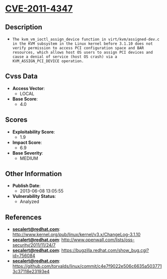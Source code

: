 
# [CVE-2011-4347](https://cve.mitre.org/cgi-bin/cvename.cgi?name=CVE-2011-4347)

## Description

- `The kvm_vm_ioctl_assign_device function in virt/kvm/assigned-dev.c in the KVM subsystem in the Linux kernel before 3.1.10 does not verify permission to access PCI configuration space and BAR resources, which allows host OS users to assign PCI devices and cause a denial of service (host OS crash) via a KVM_ASSIGN_PCI_DEVICE operation.`

## Cvss Data

- **Access Vector**:
  - LOCAL
- **Base Score**:
  - 4.0

## Scores

- **Exploitability Score**:
  - 1.9
- **Impact Score**:
  - 6.9
- **Base Severity**:
  - MEDIUM

## Other Information

- **Publish Date**:
  - 2013-06-08 13:05:55
- **Vulnerability Status**:
  - Analyzed

## References

- **secalert@redhat.com**: http://www.kernel.org/pub/linux/kernel/v3.x/ChangeLog-3.1.10
- **secalert@redhat.com**: http://www.openwall.com/lists/oss-security/2011/11/24/7
- **secalert@redhat.com**: https://bugzilla.redhat.com/show_bug.cgi?id=756084
- **secalert@redhat.com**: https://github.com/torvalds/linux/commit/c4e7f9022e506c6635a5037713c37118e23193e4
